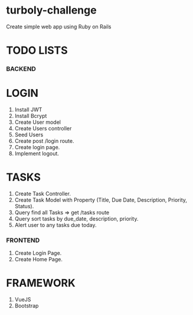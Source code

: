 # turboly-challenge
Create simple web app using Ruby on Rails

# TODO LISTS

### BACKEND

# LOGIN
1. Install JWT
2. Install Bcrypt
3. Create User model
4. Create Users controller
5. Seed Users
6. Create post /login route.
7. Create login page.
8. Implement logout.

# TASKS
1. Create Task Controller.
2. Create Task Model with Property (Title, Due Date, Description, Priority, Status).
3. Query find all Tasks => get /tasks route
4. Query sort tasks by due_date, description, priority.
5. Alert user to any tasks due today.

### FRONTEND
1. Create Login Page.
2. Create Home Page.


# FRAMEWORK
1. VueJS
2. Bootstrap